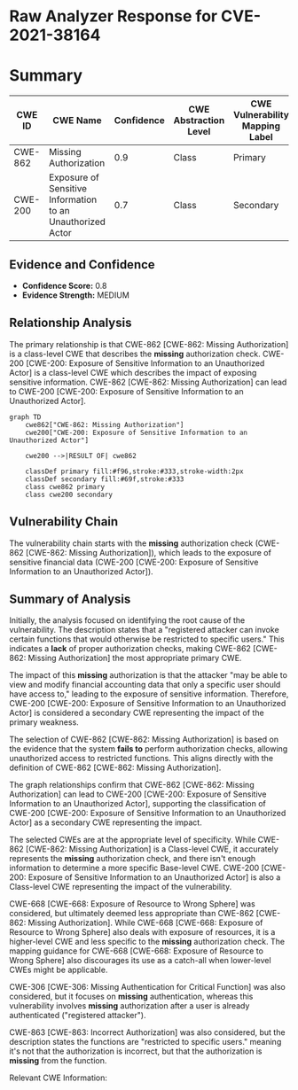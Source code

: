 # Raw Analyzer Response for CVE-2021-38164

# Summary
| CWE ID | CWE Name | Confidence | CWE Abstraction Level | CWE Vulnerability Mapping Label | CWE-Vulnerability Mapping Notes |
|---|---|---|---|---|---|
| CWE-862 | Missing Authorization | 0.9 | Class | Primary | Allowed-with-Review |
| CWE-200 | Exposure of Sensitive Information to an Unauthorized Actor | 0.7 | Class | Secondary | Discouraged |

## Evidence and Confidence

*   **Confidence Score:** 0.8
*   **Evidence Strength:** MEDIUM

## Relationship Analysis
The primary relationship is that CWE-862 [CWE-862: Missing Authorization] is a class-level CWE that describes the **missing** authorization check. CWE-200 [CWE-200: Exposure of Sensitive Information to an Unauthorized Actor] is a class-level CWE which describes the impact of exposing sensitive information. CWE-862 [CWE-862: Missing Authorization] can lead to CWE-200 [CWE-200: Exposure of Sensitive Information to an Unauthorized Actor].

```mermaid
graph TD
    cwe862["CWE-862: Missing Authorization"]
    cwe200["CWE-200: Exposure of Sensitive Information to an Unauthorized Actor"]
    
    cwe200 -->|RESULT OF| cwe862
    
    classDef primary fill:#f96,stroke:#333,stroke-width:2px
    classDef secondary fill:#69f,stroke:#333
    class cwe862 primary
    class cwe200 secondary
```

## Vulnerability Chain
The vulnerability chain starts with the **missing** authorization check (CWE-862 [CWE-862: Missing Authorization]), which leads to the exposure of sensitive financial data (CWE-200 [CWE-200: Exposure of Sensitive Information to an Unauthorized Actor]).

## Summary of Analysis
Initially, the analysis focused on identifying the root cause of the vulnerability. The description states that a "registered attacker can invoke certain functions that would otherwise be restricted to specific users." This indicates a **lack** of proper authorization checks, making CWE-862 [CWE-862: Missing Authorization] the most appropriate primary CWE.

The impact of this **missing** authorization is that the attacker "may be able to view and modify financial accounting data that only a specific user should have access to," leading to the exposure of sensitive information. Therefore, CWE-200 [CWE-200: Exposure of Sensitive Information to an Unauthorized Actor] is considered a secondary CWE representing the impact of the primary weakness.

The selection of CWE-862 [CWE-862: Missing Authorization] is based on the evidence that the system **fails to** perform authorization checks, allowing unauthorized access to restricted functions. This aligns directly with the definition of CWE-862 [CWE-862: Missing Authorization].

The graph relationships confirm that CWE-862 [CWE-862: Missing Authorization] can lead to CWE-200 [CWE-200: Exposure of Sensitive Information to an Unauthorized Actor], supporting the classification of CWE-200 [CWE-200: Exposure of Sensitive Information to an Unauthorized Actor] as a secondary CWE representing the impact.

The selected CWEs are at the appropriate level of specificity. While CWE-862 [CWE-862: Missing Authorization] is a Class-level CWE, it accurately represents the **missing** authorization check, and there isn't enough information to determine a more specific Base-level CWE. CWE-200 [CWE-200: Exposure of Sensitive Information to an Unauthorized Actor] is also a Class-level CWE representing the impact of the vulnerability.

CWE-668 [CWE-668: Exposure of Resource to Wrong Sphere] was considered, but ultimately deemed less appropriate than CWE-862 [CWE-862: Missing Authorization]. While CWE-668 [CWE-668: Exposure of Resource to Wrong Sphere] also deals with exposure of resources, it is a higher-level CWE and less specific to the **missing** authorization check. The mapping guidance for CWE-668 [CWE-668: Exposure of Resource to Wrong Sphere] also discourages its use as a catch-all when lower-level CWEs might be applicable.

CWE-306 [CWE-306: Missing Authentication for Critical Function] was also considered, but it focuses on **missing** authentication, whereas this vulnerability involves **missing** authorization after a user is already authenticated ("registered attacker").

CWE-863 [CWE-863: Incorrect Authorization] was also considered, but the description states the functions are "restricted to specific users." meaning it's not that the authorization is incorrect, but that the authorization is **missing** from the function.

Relevant CWE Information: